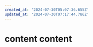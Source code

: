 ```yaml
---
created_at: '2024-07-30T05:07:36.655Z'
updated_at: '2024-07-30T07:17:44.786Z'
---
```


content
content
=======